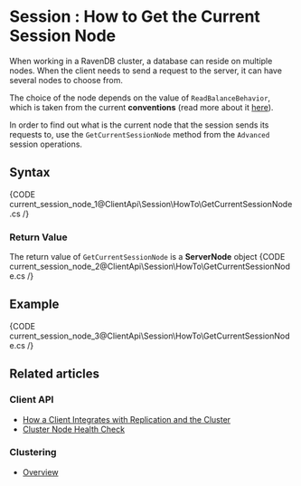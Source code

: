# Session : How to Get the Current Session Node

When working in a RavenDB cluster, a database can reside on multiple nodes. When the client needs to send a request to the server, it can have several nodes to choose from.

The choice of the node depends on the value of `ReadBalanceBehavior`, which is taken from the current **conventions** (read more about it [here](../../../client-api/configuration/load-balance-and-failover)).

In order to find out what is the current node that the session sends its requests to, use the `GetCurrentSessionNode` method  from the `Advanced` session operations.

## Syntax

{CODE current_session_node_1@ClientApi\Session\HowTo\GetCurrentSessionNode.cs /}

### Return Value

The return value of `GetCurrentSessionNode` is a **ServerNode** object
{CODE current_session_node_2@ClientApi\Session\HowTo\GetCurrentSessionNode.cs /}

## Example

{CODE current_session_node_3@ClientApi\Session\HowTo\GetCurrentSessionNode.cs /}

## Related articles

### Client API

- [How a Client Integrates with Replication and the Cluster](../../../client-api/cluster/how-client-integrates-with-replication-and-cluster)
- [Cluster Node Health Check](../../../client-api/cluster/health-check)

### Clustering

- [Overview](../../../server/clustering/overview)
